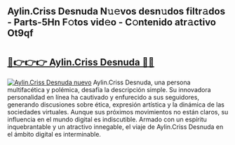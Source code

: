 ## Aylin.Criss Desnuda N𝚞𝚎vos desn𝚞dos filtr𝚊dos - Parts-5Hn F𝚘tos vid𝚎o - C𝚘ntenido atr𝚊ctivo Ot9qf

# <h2><a href="http://mb6kbn9.tromn.icu/?c=Aylin.Criss+Desnuda">🔗👉👉👉 Aylin.Criss Desnuda 🔗🔗</a></h2>

[![Aylin.Criss Desnuda nuevo](https://i.imgur.com/pEAQMta.gif)](http://mb6kbn9.tromn.icu/?c=Aylin.Criss+Desnuda)
Aylin.Criss Desnuda, una persona multifacética y polémica, desafía la descripción simple. Su innovadora personalidad en línea ha cautivado y enfurecido a sus seguidores, generando discusiones sobre ética, expresión artística y la dinámica de las sociedades virtuales. Aunque sus próximos movimientos no están claros, su influencia en el mundo digital es indiscutible. Armado con un espíritu inquebrantable y un atractivo innegable, el viaje de Aylin.Criss Desnuda en el ámbito digital es interminable.
